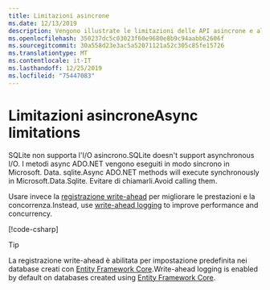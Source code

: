 ```yaml
---
title: Limitazioni asincrone
ms.date: 12/13/2019
description: Vengono illustrate le limitazioni delle API asincrone e alcune alternative che è possibile utilizzare.
ms.openlocfilehash: 350237dc5c03023f60e9680e8b9c94aabb62606f
ms.sourcegitcommit: 30a558d23e3ac5a52071121a52c305c85fe15726
ms.translationtype: MT
ms.contentlocale: it-IT
ms.lasthandoff: 12/25/2019
ms.locfileid: "75447083"
---
```

# <a name="async-limitations"></a><span data-ttu-id="b801d-103">Limitazioni asincrone</span><span class="sxs-lookup"><span data-stu-id="b801d-103">Async limitations</span></span>

<span data-ttu-id="b801d-104">SQLite non supporta l'I/O asincrono.</span><span class="sxs-lookup"><span data-stu-id="b801d-104">SQLite doesn't support asynchronous I/O.</span></span> <span data-ttu-id="b801d-105">I metodi async ADO.NET vengono eseguiti in modo sincrono in Microsoft. Data. sqlite.</span><span class="sxs-lookup"><span data-stu-id="b801d-105">Async ADO.NET methods will execute synchronously in Microsoft.Data.Sqlite.</span></span> <span data-ttu-id="b801d-106">Evitare di chiamarli.</span><span class="sxs-lookup"><span data-stu-id="b801d-106">Avoid calling them.</span></span>

<span data-ttu-id="b801d-107">Usare invece la [registrazione write-ahead](https://www.sqlite.org/wal.html) per migliorare le prestazioni e la concorrenza.</span><span class="sxs-lookup"><span data-stu-id="b801d-107">Instead, use [write-ahead logging](https://www.sqlite.org/wal.html) to improve performance and concurrency.</span></span>

[!code-csharp[](../../../../samples/snippets/standard/data/sqlite/AsyncSample/Program.cs?name=snippet_WAL)]

> [!TIP]
> <span data-ttu-id="b801d-108">La registrazione write-ahead è abilitata per impostazione predefinita nei database creati con [Entity Framework Core](/ef/core/).</span><span class="sxs-lookup"><span data-stu-id="b801d-108">Write-ahead logging is enabled by default on databases created using [Entity Framework Core](/ef/core/).</span></span>
